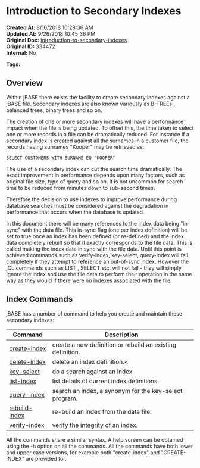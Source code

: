 # Introduction to Secondary Indexes

**Created At:** 8/16/2018 10:28:36 AM  
**Updated At:** 9/26/2018 10:45:36 PM  
**Original Doc:** [introduction-to-secondary-indexes](https://docs.jbase.com/48152-indexes/introduction-to-secondary-indexes)  
**Original ID:** 334472  
**Internal:** No  

**Tags:**
<badge text='file indexing' vertical='middle' />

## Overview

Within jBASE there exists the facility to create secondary indexes against a jBASE file. Secondary indexes are also known variously as B-TREEs , balanced trees, binary trees and so on.

The creation of one or more secondary indexes will have a performance impact when the file is being updated. To offset this, the time taken to select one or more records in a file can be dramatically reduced. For instance if a secondary index is created against all the surnames in a customer file, the records having surnames "Kooper" may be retrieved as:

```
SELECT CUSTOMERS WITH SURNAME EQ "KOOPER"
```

The use of a secondary index can cut the search time dramatically. The exact improvement in performance depends upon many factors, such as original file size, type of query and so on. It is not uncommon for search time to be reduced from minutes down to sub-second times.

Therefore the decision to use indexes to improve performance during database searches must be considered against the degradation in performance that occurs when the database is updated.

In this document there will be many references to the index data being "in sync" with the data file. This in-sync flag (one per index definition) will be set to true once an index has been defined (or re-defined) and the index data completely rebuilt so that it exactly corresponds to the file data. This is called making the index data in sync with the file data. Until this point is achieved commands such as verify-index, key-select, query-index will fail completely if they attempt to reference an out-of-sync index. However the jQL commands such as LIST , SELECT etc. will not fail - they will simply ignore the index and use the file data to perform their operation in the same way as they would if there were no indexes associated with the file.

## Index Commands

jBASE has a number of command to help you create and maintain these secondary indexes:

| Command | Description|
| --- | --- |
| [create-index](./../create-index)| create a new definition or rebuild an existing definition. |
| [delete-index](./../delete-index)| delete an index definition.<|
| [key-select](./../query-index)| do a search against an index. |
| [list-index](./../list-index)| list details of current index definitions. |
| [query-index](./../query-index)| search an index, a synonym for the key-select program.|
| [rebuild-index](./../rebuild-index) | re-build an index from the data file.|
| [verify-index](./../verify-index)| verify the integrity of an index. |

All the commands share a similar syntax. A help screen can be obtained using the -h option on all the commands. All the commands have both lower and upper case versions, for example both "create-index" and "CREATE-INDEX" are provided for.
